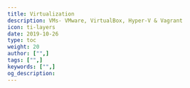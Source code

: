 ```yaml
---
title: Virtualization
description: VMs- VMware, VirtualBox, Hyper-V & Vagrant
icon: ti-layers
date: 2019-10-26
type: toc
weight: 20
author: ["",]
tags: ["",]
keywords: ["",]
og_description:
---
```


